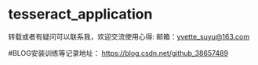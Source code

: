 # tesseract_application

转载或者有疑问可以联系我，欢迎交流使用心得: 
  邮箱：yvette_suyu@163.com
  
  
#BLOG安装训练等记录地址：
https://blog.csdn.net/github_38657489
